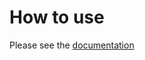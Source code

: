 # How to use

Please see the [documentation](https://docs.green-coding.org/docs/measuring/example-applications/)
